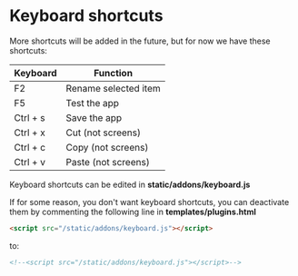 # Keyboard shortcuts
More shortcuts will be added in the future, but for now we have these shortcuts:

| Keyboard      | Function |
| --------- | -----|
| F2  | Rename selected item |
| F5     |   Test the app |
| Ctrl + s      |    Save the app |
| Ctrl + x      |    Cut  (not screens) |
| Ctrl + c      |    Copy  (not screens) |
| Ctrl + v      |    Paste  (not screens) |

Keyboard shortcuts can be edited in **static/addons/keyboard.js**

If for some reason, you don't want keyboard shortcuts, you can deactivate them by commenting the following line in **templates/plugins.html**
```html
<script src="/static/addons/keyboard.js"></script>
```
to:
```html
<!--<script src="/static/addons/keyboard.js"></script>-->
```